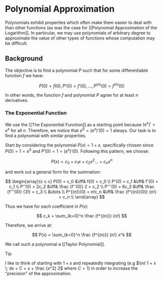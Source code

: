 # Polynomial Approximation

Polynomials exhibit properties which often make them easier to deal with than other functions (as was the case for [[Polynomial Approximation of the Logarithm]]. In particular, we may use polynomials of arbitrary degree to approximate the value of other types of functions whose computation may be difficult.

## Background

The objective is to find a polynomial $P$ such that for some differentiable function $f$ we have:

$$
P(0) = f(0), P'(0) = f'(0), \dots, P^{(n)}(0) = f^{(n)}(0)
$$

In other words, the function $f$ and polynomial $P$ agree for at least $n$ derivatives.

### The Exponential Function

We use the [[The Exponential Function]] as a starting point because $(e^x)' = e^x$ for all $n$. Therefore, we notice that $e^0 = (e^x)'(0) = 1$ always. Our task is to find a polynomial with similar properties.

Start by considering the polynomial $P(x) = 1 + x$, specifically chosen since $P(0) = 1 = e^0$ and $P'(0) = 1 = (e^x)'(0)$. Following this pattern, we choose:

$$
P(x) = c_0 + c_1x + c_2x^2 \dots + c_nx^n
$$

and work out a general form for the summation:

$$
\begin{array}{c c c}
P(0) = c_0 &\iff& f(0) = c_0 \\
P'(0) = c_1 &\iff& f'(0) = c_1 \\
P''(0) = 2c_2 &\iff& \frac {f''(0)} 2 = c_2 \\
P'''(0) = 6c_3 &\iff& \frac {f'''(0)} {3!} = c_3 \\
&\dots \\
P^{(n)}(0) = n!c_n &\iff& \frac {f^{(n)}(0)} {n!} = c_n \\
\end{array}
$$

Thus we have for each coefficient in $P(x)$

$$
c_k = \sum_{k=0}^n \frac {f^{(n)}} {n!}
$$

Therefore, we arrive at:

$$
P(x) = \sum_{k=0}^n \frac {f^{(n)}} {n!} x^k
$$

We call such a polynomial a [[Taylor Polynomial]].

> [!tip]
> I like to think of starting with $1 + x$ and repeatedly integrating (e.g $\int 1 + x \; dx = C + x + \frac {x^2} 2$ where $C = 1$) in order to increase the "precision" of the approximation.